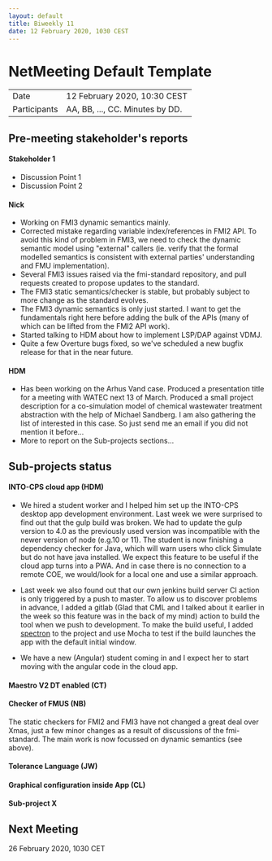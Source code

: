 ```yaml
---
layout: default
title: Biweekly 11
date: 12 February 2020, 1030 CEST
---
```


<script src="https://code.jquery.com/jquery-1.11.1.min.js">
</script>
<script src="/javascripts/edit.js"></script>
<script>setEditButonNm();</script>

# NetMeeting Default Template

|||
|---|---|
| Date | 12 February 2020, 10:30 CEST |
| Participants | AA, BB, ..., CC.  Minutes by DD. |


## Pre-meeting stakeholder's reports

<!-- Please keep in mind that the minutes are publicly available, and that
private information must be stored elsewhere.  -->

#### Stakeholder 1
* Discussion Point 1
* Discussion Point 2

#### Nick
* Working on FMI3 dynamic semantics mainly.
* Corrected mistake regarding variable index/references in FMI2 API. To avoid this kind of problem in FMI3, we need to check the dynamic semantic model using "external" callers (ie. verify that the formal modelled semantics is consistent with external parties' understanding and FMU implementation).
* Several FMI3 issues raised via the fmi-standard repository, and pull requests created to propose updates to the standard.
* The FMI3 static semantics/checker is stable, but probably subject to more change as the standard evolves.
* The FMI3 dynamic semantics is only just started. I want to get the fundamentals right here before adding the bulk of the APIs (many of which can be lifted from the FMI2 API work).
* Started talking to HDM about how to implement LSP/DAP against VDMJ.
* Quite a few Overture bugs fixed, so we've scheduled a new bugfix release for that in the near future.

#### HDM
* Has been working on the Arhus Vand case. Produced a presentation title for a meeting with WATEC next 13 of March. Produced a small project description for a co-simulation model of chemical wastewater treatment abstraction with the help of Michael Sandberg. I am also gathering the list of interested in this case. So just send me an email if you did not mention it before...
* More to report on the Sub-projects sections...

## Sub-projects status


#### INTO-CPS cloud app (HDM)
  * We hired a student worker and I helped him set up the INTO-CPS desktop app development environment. Last week we were surprised to find out that the gulp build was broken.  We had to update the gulp version to 4.0 as the previously used version was incompatible with the newer version of node (e.g.10 or 11). The student is now finishing a dependency checker for Java, which will warn users who click Simulate but do not have java installed. We expect this feature to be useful if the cloud app turns into a PWA. And in case there is no connection to a remote COE, we would/look for a local one and use a similar approach.

  * Last week we also found out that our own jenkins build server CI action is only triggered by a push to master. To allow us to discover problems in advance, I added a gitlab (Glad that CML and I talked about it earlier in the week so this feature was in the back of my mind) action to build the tool when we push to development. To make the build useful, I added [spectron](https://www.electronjs.org/spectron) to the project and use Mocha to test if the build launches the app with the default initial window. 

  * We have a new (Angular) student coming in and I expect her to start moving with the angular code in the cloud app.


#### Maestro V2 DT enabled (CT)

#### Checker of FMUS (NB)
The static checkers for FMI2 and FMI3 have not changed a great deal over Xmas, just a few minor changes as a result of discussions of the fmi-standard. The main work is now focussed on dynamic semantics (see above).

#### Tolerance Language (JW) 


#### Graphical configuration inside App (CL)

#### Sub-project X

Next Meeting
------------

26 February 2020, 1030 CET


<div id="edit_page_div"></div>
